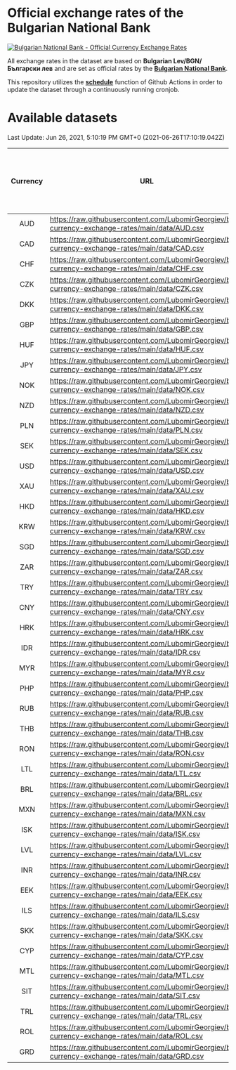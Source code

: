 # Official exchange rates of the Bulgarian National Bank

[![Bulgarian National Bank - Official Currency Exchange Rates](https://github.com/LubomirGeorgiev/bnb-currency-exchange-rates/actions/workflows/update-rates.yml/badge.svg?branch=main)](https://github.com/LubomirGeorgiev/bnb-currency-exchange-rates/actions/workflows/update-rates.yml)

All exchange rates in the dataset are based on **Bulgarian Lev/BGN/Български лев** and are set as official rates by the [**Bulgarian National Bank**](https://www.bnb.bg/Statistics/StExternalSector/StExchangeRates/StERForeignCurrencies/index.htm?toLang=_EN).

This repository utilizes the [**schedule**](https://docs.github.com/en/actions/reference/events-that-trigger-workflows) function of Github Actions in order to update the dataset through a continuously running cronjob.

# Available datasets

<!-- START LINKS (DO NOT EVER FU*ING DELETE THIS COMMENT FOR THE LOVE OF YOUR LIFE!!! IF YOU ARE CURIOS HOW IT WORKS, YOU CAN HAVE A LOOK AT ./src/updateReadme.ts) -->

Last Update: Jun 26, 2021, 5:10:19 PM GMT+0 (2021-06-26T17:10:19.042Z)

| Currency | URL                                                                                             | Number of records | Number of missing days that were filled in |
| :------: | ----------------------------------------------------------------------------------------------- | :---------------: | :----------------------------------------: |
|   AUD    | https://raw.githubusercontent.com/LubomirGeorgiev/bnb-currency-exchange-rates/main/data/AUD.csv |       7935        |                    2447                    |
|   CAD    | https://raw.githubusercontent.com/LubomirGeorgiev/bnb-currency-exchange-rates/main/data/CAD.csv |       7935        |                    2447                    |
|   CHF    | https://raw.githubusercontent.com/LubomirGeorgiev/bnb-currency-exchange-rates/main/data/CHF.csv |       7935        |                    2447                    |
|   CZK    | https://raw.githubusercontent.com/LubomirGeorgiev/bnb-currency-exchange-rates/main/data/CZK.csv |       7935        |                    2447                    |
|   DKK    | https://raw.githubusercontent.com/LubomirGeorgiev/bnb-currency-exchange-rates/main/data/DKK.csv |       7935        |                    2447                    |
|   GBP    | https://raw.githubusercontent.com/LubomirGeorgiev/bnb-currency-exchange-rates/main/data/GBP.csv |       7935        |                    2447                    |
|   HUF    | https://raw.githubusercontent.com/LubomirGeorgiev/bnb-currency-exchange-rates/main/data/HUF.csv |       7935        |                    2447                    |
|   JPY    | https://raw.githubusercontent.com/LubomirGeorgiev/bnb-currency-exchange-rates/main/data/JPY.csv |       7935        |                    2447                    |
|   NOK    | https://raw.githubusercontent.com/LubomirGeorgiev/bnb-currency-exchange-rates/main/data/NOK.csv |       7935        |                    2447                    |
|   NZD    | https://raw.githubusercontent.com/LubomirGeorgiev/bnb-currency-exchange-rates/main/data/NZD.csv |       7935        |                    2447                    |
|   PLN    | https://raw.githubusercontent.com/LubomirGeorgiev/bnb-currency-exchange-rates/main/data/PLN.csv |       7935        |                    2447                    |
|   SEK    | https://raw.githubusercontent.com/LubomirGeorgiev/bnb-currency-exchange-rates/main/data/SEK.csv |       7935        |                    2447                    |
|   USD    | https://raw.githubusercontent.com/LubomirGeorgiev/bnb-currency-exchange-rates/main/data/USD.csv |       7935        |                    2447                    |
|   XAU    | https://raw.githubusercontent.com/LubomirGeorgiev/bnb-currency-exchange-rates/main/data/XAU.csv |       7935        |                    2449                    |
|   HKD    | https://raw.githubusercontent.com/LubomirGeorgiev/bnb-currency-exchange-rates/main/data/HKD.csv |       7633        |                    2356                    |
|   KRW    | https://raw.githubusercontent.com/LubomirGeorgiev/bnb-currency-exchange-rates/main/data/KRW.csv |       7633        |                    2356                    |
|   SGD    | https://raw.githubusercontent.com/LubomirGeorgiev/bnb-currency-exchange-rates/main/data/SGD.csv |       7633        |                    2356                    |
|   ZAR    | https://raw.githubusercontent.com/LubomirGeorgiev/bnb-currency-exchange-rates/main/data/ZAR.csv |       7633        |                    2356                    |
|   TRY    | https://raw.githubusercontent.com/LubomirGeorgiev/bnb-currency-exchange-rates/main/data/TRY.csv |       6115        |                    1886                    |
|   CNY    | https://raw.githubusercontent.com/LubomirGeorgiev/bnb-currency-exchange-rates/main/data/CNY.csv |       5995        |                    1850                    |
|   HRK    | https://raw.githubusercontent.com/LubomirGeorgiev/bnb-currency-exchange-rates/main/data/HRK.csv |       5995        |                    1850                    |
|   IDR    | https://raw.githubusercontent.com/LubomirGeorgiev/bnb-currency-exchange-rates/main/data/IDR.csv |       5995        |                    1850                    |
|   MYR    | https://raw.githubusercontent.com/LubomirGeorgiev/bnb-currency-exchange-rates/main/data/MYR.csv |       5995        |                    1850                    |
|   PHP    | https://raw.githubusercontent.com/LubomirGeorgiev/bnb-currency-exchange-rates/main/data/PHP.csv |       5995        |                    1850                    |
|   RUB    | https://raw.githubusercontent.com/LubomirGeorgiev/bnb-currency-exchange-rates/main/data/RUB.csv |       5995        |                    1850                    |
|   THB    | https://raw.githubusercontent.com/LubomirGeorgiev/bnb-currency-exchange-rates/main/data/THB.csv |       5995        |                    1850                    |
|   RON    | https://raw.githubusercontent.com/LubomirGeorgiev/bnb-currency-exchange-rates/main/data/RON.csv |       5936        |                    1832                    |
|   LTL    | https://raw.githubusercontent.com/LubomirGeorgiev/bnb-currency-exchange-rates/main/data/LTL.csv |       5271        |                    1613                    |
|   BRL    | https://raw.githubusercontent.com/LubomirGeorgiev/bnb-currency-exchange-rates/main/data/BRL.csv |       5026        |                    1554                    |
|   MXN    | https://raw.githubusercontent.com/LubomirGeorgiev/bnb-currency-exchange-rates/main/data/MXN.csv |       5026        |                    1554                    |
|   ISK    | https://raw.githubusercontent.com/LubomirGeorgiev/bnb-currency-exchange-rates/main/data/ISK.csv |       4935        |                    1525                    |
|   LVL    | https://raw.githubusercontent.com/LubomirGeorgiev/bnb-currency-exchange-rates/main/data/LVL.csv |       4908        |                    1501                    |
|   INR    | https://raw.githubusercontent.com/LubomirGeorgiev/bnb-currency-exchange-rates/main/data/INR.csv |       4663        |                    1444                    |
|   EEK    | https://raw.githubusercontent.com/LubomirGeorgiev/bnb-currency-exchange-rates/main/data/EEK.csv |       4120        |                    1259                    |
|   ILS    | https://raw.githubusercontent.com/LubomirGeorgiev/bnb-currency-exchange-rates/main/data/ILS.csv |       3812        |                    1185                    |
|   SKK    | https://raw.githubusercontent.com/LubomirGeorgiev/bnb-currency-exchange-rates/main/data/SKK.csv |       2965        |                    907                     |
|   CYP    | https://raw.githubusercontent.com/LubomirGeorgiev/bnb-currency-exchange-rates/main/data/CYP.csv |       2905        |                    889                     |
|   MTL    | https://raw.githubusercontent.com/LubomirGeorgiev/bnb-currency-exchange-rates/main/data/MTL.csv |       2603        |                    798                     |
|   SIT    | https://raw.githubusercontent.com/LubomirGeorgiev/bnb-currency-exchange-rates/main/data/SIT.csv |       2545        |                    781                     |
|   TRL    | https://raw.githubusercontent.com/LubomirGeorgiev/bnb-currency-exchange-rates/main/data/TRL.csv |       1818        |                    559                     |
|   ROL    | https://raw.githubusercontent.com/LubomirGeorgiev/bnb-currency-exchange-rates/main/data/ROL.csv |       1697        |                    524                     |
|   GRD    | https://raw.githubusercontent.com/LubomirGeorgiev/bnb-currency-exchange-rates/main/data/GRD.csv |        361        |                    109                     |

<!-- END LINKS (DO NOT EVER FU*ING DELETE THIS COMMENT FOR THE LOVE OF YOUR LIFE!!! IF YOU ARE CURIOS HOW IT WORKS, YOU CAN HAVE A LOOK AT ./src/updateReadme.ts) -->
